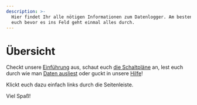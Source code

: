```yaml
---
description: >-
  Hier findet Ihr alle nötigen Informationen zum Datenlogger. Am besten lest ihr
  euch bevor es ins Feld geht einmal alles durch.
---
```


# Übersicht

Checkt unsere [Einführung](einfuehrung.md) aus, schaut euch [die Schaltpläne](schaltplan.md) an, lest euch durch wie man [Daten ausliest](daten-auslesen.md) oder guckt in unsere [Hilfe](hilfe.md)! 

Klickt euch dazu einfach links durch die Seitenleiste.

Viel Spaß!

